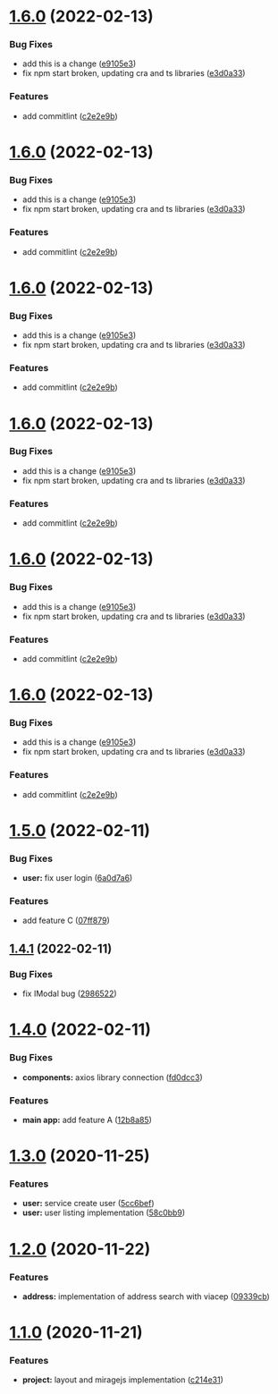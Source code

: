 # [1.6.0](https://github.com/JuanmaMenendez/react-strategy/compare/v1.5.0...v1.6.0) (2022-02-13)


### Bug Fixes

* add this is a change ([e9105e3](https://github.com/JuanmaMenendez/react-strategy/commit/e9105e380be82bec6327b91e1146b0f597fe874b))
* fix npm start broken, updating cra and ts libraries ([e3d0a33](https://github.com/JuanmaMenendez/react-strategy/commit/e3d0a33dbf1cd26615358c37e1b6bcc0f48041c7))


### Features

* add commitlint ([c2e2e9b](https://github.com/JuanmaMenendez/react-strategy/commit/c2e2e9b0830a285090fc1427dee27d777fd2f029))

# [1.6.0](https://github.com/JuanmaMenendez/react-strategy/compare/v1.5.0...v1.6.0) (2022-02-13)


### Bug Fixes

* add this is a change ([e9105e3](https://github.com/JuanmaMenendez/react-strategy/commit/e9105e380be82bec6327b91e1146b0f597fe874b))
* fix npm start broken, updating cra and ts libraries ([e3d0a33](https://github.com/JuanmaMenendez/react-strategy/commit/e3d0a33dbf1cd26615358c37e1b6bcc0f48041c7))


### Features

* add commitlint ([c2e2e9b](https://github.com/JuanmaMenendez/react-strategy/commit/c2e2e9b0830a285090fc1427dee27d777fd2f029))

# [1.6.0](https://github.com/JuanmaMenendez/react-strategy/compare/v1.5.0...v1.6.0) (2022-02-13)


### Bug Fixes

* add this is a change ([e9105e3](https://github.com/JuanmaMenendez/react-strategy/commit/e9105e380be82bec6327b91e1146b0f597fe874b))
* fix npm start broken, updating cra and ts libraries ([e3d0a33](https://github.com/JuanmaMenendez/react-strategy/commit/e3d0a33dbf1cd26615358c37e1b6bcc0f48041c7))


### Features

* add commitlint ([c2e2e9b](https://github.com/JuanmaMenendez/react-strategy/commit/c2e2e9b0830a285090fc1427dee27d777fd2f029))

# [1.6.0](https://github.com/JuanmaMenendez/react-strategy/compare/v1.5.0...v1.6.0) (2022-02-13)


### Bug Fixes

* add this is a change ([e9105e3](https://github.com/JuanmaMenendez/react-strategy/commit/e9105e380be82bec6327b91e1146b0f597fe874b))
* fix npm start broken, updating cra and ts libraries ([e3d0a33](https://github.com/JuanmaMenendez/react-strategy/commit/e3d0a33dbf1cd26615358c37e1b6bcc0f48041c7))


### Features

* add commitlint ([c2e2e9b](https://github.com/JuanmaMenendez/react-strategy/commit/c2e2e9b0830a285090fc1427dee27d777fd2f029))

# [1.6.0](https://github.com/JuanmaMenendez/react-strategy/compare/v1.5.0...v1.6.0) (2022-02-13)


### Bug Fixes

* add this is a change ([e9105e3](https://github.com/JuanmaMenendez/react-strategy/commit/e9105e380be82bec6327b91e1146b0f597fe874b))
* fix npm start broken, updating cra and ts libraries ([e3d0a33](https://github.com/JuanmaMenendez/react-strategy/commit/e3d0a33dbf1cd26615358c37e1b6bcc0f48041c7))


### Features

* add commitlint ([c2e2e9b](https://github.com/JuanmaMenendez/react-strategy/commit/c2e2e9b0830a285090fc1427dee27d777fd2f029))

# [1.6.0](https://github.com/JuanmaMenendez/react-strategy/compare/v1.5.0...v1.6.0) (2022-02-13)


### Bug Fixes

* add this is a change ([e9105e3](https://github.com/JuanmaMenendez/react-strategy/commit/e9105e380be82bec6327b91e1146b0f597fe874b))
* fix npm start broken, updating cra and ts libraries ([e3d0a33](https://github.com/JuanmaMenendez/react-strategy/commit/e3d0a33dbf1cd26615358c37e1b6bcc0f48041c7))


### Features

* add commitlint ([c2e2e9b](https://github.com/JuanmaMenendez/react-strategy/commit/c2e2e9b0830a285090fc1427dee27d777fd2f029))

# [1.5.0](https://github.com/JuanmaMenendez/react-strategy/compare/v1.4.1...v1.5.0) (2022-02-11)


### Bug Fixes

* **user:** fix user login ([6a0d7a6](https://github.com/JuanmaMenendez/react-strategy/commit/6a0d7a6961f5d11f397056cb86726341749416a9))


### Features

* add feature C ([07ff879](https://github.com/JuanmaMenendez/react-strategy/commit/07ff8792e664dfa61ffb21b221c1a2514e85f549))

## [1.4.1](https://github.com/JuanmaMenendez/react-strategy/compare/v1.4.0...v1.4.1) (2022-02-11)


### Bug Fixes

* fix IModal bug ([2986522](https://github.com/JuanmaMenendez/react-strategy/commit/2986522ff4e0416bd6bbf7f9f9259c7d5980bbc3))

# [1.4.0](https://github.com/JuanmaMenendez/react-strategy/compare/v1.3.0...v1.4.0) (2022-02-11)


### Bug Fixes

* **components:** axios library connection ([fd0dcc3](https://github.com/JuanmaMenendez/react-strategy/commit/fd0dcc37aa416981599a8c4eb1378d407e3bec2e))


### Features

* **main app:** add feature A ([12b8a85](https://github.com/JuanmaMenendez/react-strategy/commit/12b8a85ab160fc891a379c4328d93725f5e3b718))

# [1.3.0](https://github.com/lucas-eduardo/react-strategy/compare/v1.2.0...v1.3.0) (2020-11-25)


### Features

* **user:** service create user ([5cc6bef](https://github.com/lucas-eduardo/react-strategy/commit/5cc6bef0e55e9b83e6d80ac1e74999355c5ed307))
* **user:** user listing implementation ([58c0bb9](https://github.com/lucas-eduardo/react-strategy/commit/58c0bb962f83b9f82337366f5f1d0a4a13d2b5d0))

# [1.2.0](https://github.com/lucas-eduardo/react-strategy/compare/v1.1.0...v1.2.0) (2020-11-22)


### Features

* **address:** implementation of address search with viacep ([09339cb](https://github.com/lucas-eduardo/react-strategy/commit/09339cb93eda27dc2bcc516cb3105e3e3fa6f17d))

# [1.1.0](https://github.com/lucas-eduardo/react-strategy/compare/v1.0.0...v1.1.0) (2020-11-21)


### Features

* **project:** layout and miragejs implementation ([c214e31](https://github.com/lucas-eduardo/react-strategy/commit/c214e31dffc1799a40aa008380eaa900b1241a51))
